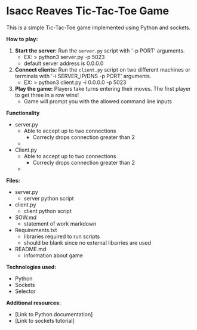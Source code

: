 # Isacc Reaves Tic-Tac-Toe Game 

This is a simple Tic-Tac-Toe game implemented using Python and sockets.

**How to play:**
1. **Start the server:** Run the `server.py` script with '-p PORT' arguments.
    * EX: > python3 server.py -p 5023
    * default server address is 0.0.0.0
3. **Connect clients:** Run the `client.py` script on two different machines or terminals with '-i SERVER_IP/DNS -p PORT' arguments.
    * EX: > python3 client.py -i 0.0.0.0 -p 5023
5. **Play the game:** Players take turns entering their moves. The first player to get three in a row wins!
    * Game will prompt you with the allowed command line inputs

**Functionality**
* server.py
  * Able to accept up to two connections
    * Correcly drops connection greater than 2
  * 
* Client.py
  * Able to accept up to two connections
    * Correcly drops connection greater than 2
  * 

**Files:**
* server.py
  * server python script
* client.py
  * client python script
* SOW.md
  * statement of work markdown
* Requirements.txt
  * libraries required to run scripts
  * should be blank since no external libarries are used
* README.md
  * information about game

**Technologies used:**
* Python
* Sockets
* Selector

**Additional resources:**
* [Link to Python documentation]
* [Link to sockets tutorial]
